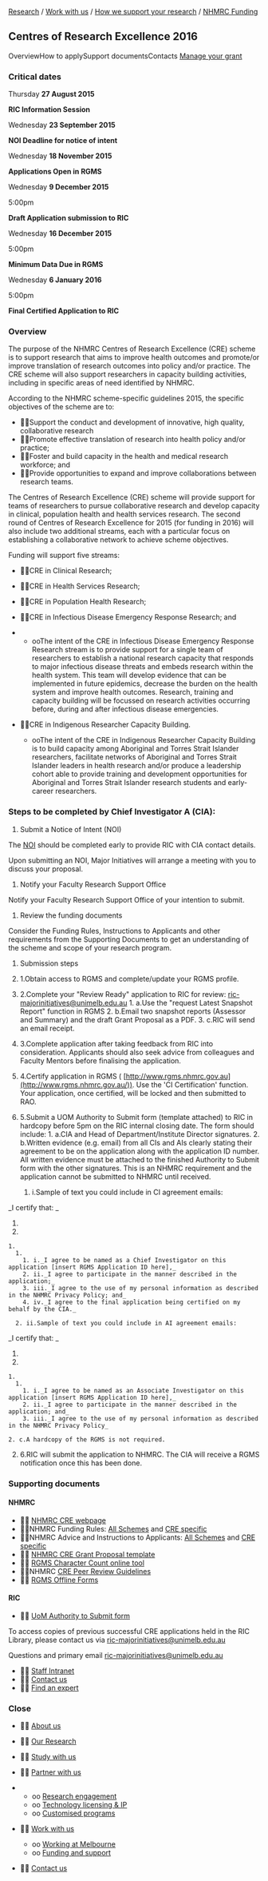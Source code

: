 [Research](http://www.research.unimelb.edu.au/index.html#home) / [Work with us](http://www.research.unimelb.edu.au/index.html#work) / [How we support your research](http://www.research.unimelb.edu.au/how-we-support.html) / [NHMRC Funding](http://www.research.unimelb.edu.au/funding/nhmrc/scheme-list.html)

## Centres of Research Excellence 2016

OverviewHow to applySupport documentsContacts [Manage your grant](http://www.research.unimelb.edu.au/funding/nhmrc/manage-your-grant.html)

### **Critical dates**

Thursday **27 August 2015**

**RIC Information Session**

Wednesday **23 September 2015**

**NOI Deadline for notice of intent**

Wednesday **18 November 2015**

**Applications Open in RGMS**

Wednesday **9 December 2015**

5:00pm

**Draft Application submission to RIC**

Wednesday **16 December 2015**

5:00pm

**Minimum Data Due in RGMS**

Wednesday **6 January 2016**

5:00pm

**Final Certified Application to RIC**

### **Overview**

The purpose of the NHMRC Centres of Research Excellence (CRE) scheme is to support research that aims to improve health outcomes and promote/or improve translation of research outcomes into policy and/or practice. The CRE scheme will also support researchers in capacity building activities, including in specific areas of need identified by NHMRC.

According to the NHMRC scheme-specific guidelines 2015, the specific objectives of the scheme are to:

- Support the conduct and development of innovative, high quality, collaborative research
- Promote effective translation of research into health policy and/or practice;
- Foster and build capacity in the health and medical research workforce; and
- Provide opportunities to expand and improve collaborations between research teams.

The Centres of Research Excellence (CRE) scheme will provide support for teams of researchers to pursue collaborative research and develop capacity in clinical, population health and health services research. The second round of Centres of Research Excellence for 2015 (for funding in 2016) will also include two additional streams, each with a particular focus on establishing a collaborative network to achieve scheme objectives.

Funding will support five streams:

- CRE in Clinical Research;
- CRE in Health Services Research;
- CRE in Population Health Research;
- CRE in Infectious Disease Emergency Response Research; and

-
  - ooThe intent of the CRE in Infectious Disease Emergency Response Research stream is to provide support for a single team of researchers to establish a national research capacity that responds to major infectious disease threats and embeds research within the health system. This team will develop evidence that can be implemented in future epidemics, decrease the burden on the health system and improve health outcomes. Research, training and capacity building will be focussed on research activities occurring before, during and after infectious disease emergencies.

- CRE in Indigenous Researcher Capacity Building.
  - ooThe intent of the CRE in Indigenous Researcher Capacity Building is to build capacity among Aboriginal and Torres Strait Islander researchers, facilitate networks of Aboriginal and Torres Strait Islander leaders in health research and/or produce a leadership cohort able to provide training and development opportunities for Aboriginal and Torres Strait Islander research students and early-career researchers.

### **Steps to be completed by Chief Investigator A (CIA):**

1. Submit a Notice of Intent (NOI)

The [NOI](http://noi.mro.unimelb.edu.au/) should be completed early to provide RIC with CIA contact details.

Upon submitting an NOI, Major Initiatives will arrange a meeting with you to discuss your proposal.

1. Notify your Faculty Research Support Office

Notify your Faculty Research Support Office of your intention to submit.

1. Review the funding documents

Consider the Funding Rules, Instructions to Applicants and other requirements from the Supporting Documents to get an understanding of the scheme and scope of your research program.

1. Submission steps
  1. 1.Obtain access to RGMS and complete/update your RGMS profile.
  2. 2.Complete your "Review Ready" application to RIC for review: [ric-majorinitiatives@unimelb.edu.au](mailto:ric-majorinitiatives@unimelb.edu.au)
    1. a.Use the "request Latest Snapshot Report" function in RGMS
    2. b.Email two snapshot reports (Assessor and Summary) and the draft Grant Proposal as a PDF.
    3. c.RIC will send an email receipt.

  3. 3.Complete application after taking feedback from RIC into consideration. Applicants should also seek advice from colleagues and Faculty Mentors before finalising the application.
  4. 4.Certify application in RGMS ( [http://www.rgms.nhmrc.gov.au](http://www.rgms.nhmrc.gov.au/)). Use the 'CI Certification' function. Your application, once certified, will be locked and then submitted to RAO.
  5. 5.Submit a UOM Authority to Submit form (template attached) to RIC in hardcopy before 5pm on the RIC internal closing date. The form should include:
    1. a.CIA and Head of Department/Institute Director signatures.
    2. b.Written evidence (e.g. email) from all CIs and AIs clearly stating their agreement to be on the application along with the application ID number. All written evidence must be attached to the finished Authority to Submit form with the other signatures. This is an NHMRC requirement and the application cannot be submitted to NHMRC until received.
      1. i.Sample of text you could include in CI agreement emails:

_I certify that: _

1.
  1.
    1.
      1.
        1. i._I agree to be named as a Chief Investigator on this application [insert RGMS Application ID here],_
        2. ii._I agree to participate in the manner described in the application;_
        3. iii._I agree to the use of my personal information as described in the NHMRC Privacy Policy; and_
        4. iv._I agree to the final application being certified on my behalf by the CIA._

      2. ii.Sample of text you could include in AI agreement emails:

_I certify that: _

1.
  1.
    1.
      1.
        1. i._I agree to be named as an Associate Investigator on this application [insert RGMS Application ID here],_
        2. ii._I agree to participate in the manner described in the application; and_
        3. iii._I agree to the use of my personal information as described in the NHMRC Privacy Policy_

    2. c.A hardcopy of the RGMS is not required.

  2. 6.RIC will submit the application to NHMRC. The CIA will receive a RGMS notification once this has been done.

### **Supporting documents**

#### **NHMRC**

-  [NHMRC CRE webpage](http://www.nhmrc.gov.au/grants/apply-funding/centres-research-excellence-cre)
- NHMRC Funding Rules: [All Schemes](http://www.nhmrc.gov.au/print/book/export/html/53074) and [CRE specific](http://www.nhmrc.gov.au/print/book/export/html/66142)
- NHMRC Advice and Instructions to Applicants: [All Schemes](https://www.nhmrc.gov.au/print/book/export/html/51617) and [CRE specific](https://www.nhmrc.gov.au/print/book/export/html/66152)
-  [NHMRC CRE Grant Proposal template](http://www.research.unimelb.edu.au/funding/docs/grant-proposal-template-cre-funding-comm-2016.doc)
-  [RGMS Character Count online tool](http://www.nhmrc.gov.au/_files_nhmrc/rgms_charcount/rgms_char_count.html)
- NHMRC [CRE Peer Review Guidelines](http://www.nhmrc.gov.au/print/book/export/html/66156)
-  [RGMS Offline Forms](http://www.nhmrc.gov.au/grants-funding/research-grants-management-system-rgms)

#### **RIC**

-  [UoM Authority to Submit form](http://www.research.unimelb.edu.au/funding/docs/NHMRC-CRE2016-AuthorityToSubmit.docm)

To access copies of previous successful CRE applications held in the RIC Library, please contact us via [ric-majorinitiatives@unimelb.edu.au](mailto:ric-majorinitiatives@unimelb.edu.au)

Questions and primary email [ric-majorinitiatives@unimelb.edu.au](mailto:ric-majorinitiatives@unimelb.edu.au)

-  [Staff Intranet](https://staff.unimelb.edu.au/research)
-  [Contact us](http://www.research.unimelb.edu.au/contact-us.html)
-  [Find an expert](http://findanexpert.unimelb.edu.au/)

### **Close**

-  [About us](http://www.research.unimelb.edu.au/index.html#home)
-  [Our Research](http://www.research.unimelb.edu.au/index.html#places)
-  [Study with us](http://www.research.unimelb.edu.au/index.html#study)
-  [Partner with us](http://www.research.unimelb.edu.au/)

-
  - oo [Research engagement](http://www.research.unimelb.edu.au/partner/research-engagement.html)
  - oo [Technology licensing & IP](http://www.research.unimelb.edu.au/partner/technology-licensing.html)
  - oo [Customised programs](http://www.research.unimelb.edu.au/partner/programs.html)

-  [Work with us](http://www.research.unimelb.edu.au/)
  - oo [Working at Melbourne](http://www.research.unimelb.edu.au/index.html#work)
  - oo [Funding and support](http://www.research.unimelb.edu.au/how-we-support.html)

-  [Contact us](http://www.research.unimelb.edu.au/contact-us.html)
